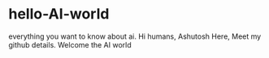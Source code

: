 # hello-AI-world
everything you want to know about ai.
Hi humans,
Ashutosh Here,
Meet my github details.
Welcome the AI world
